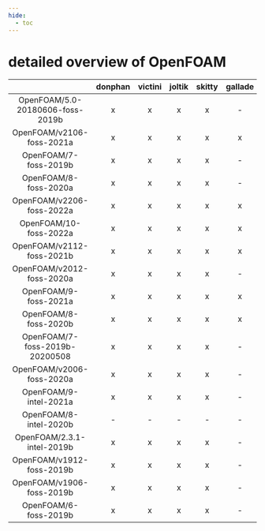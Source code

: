 ```yaml
---
hide:
  - toc
---
```


detailed overview of OpenFOAM
=============================

| |donphan|victini|joltik|skitty|gallade|accelgor|swalot|doduo|
| :---: | :---: | :---: | :---: | :---: | :---: | :---: | :---: | :---: |
|OpenFOAM/5.0-20180606-foss-2019b|x|x|x|x|-|-|x|x|
|OpenFOAM/v2106-foss-2021a|x|x|x|x|x|-|x|x|
|OpenFOAM/7-foss-2019b|x|x|x|x|-|-|x|x|
|OpenFOAM/8-foss-2020a|x|x|x|x|-|-|x|x|
|OpenFOAM/v2206-foss-2022a|x|x|x|x|x|x|x|x|
|OpenFOAM/10-foss-2022a|x|x|x|x|x|x|x|x|
|OpenFOAM/v2112-foss-2021b|x|x|x|x|x|x|x|x|
|OpenFOAM/v2012-foss-2020a|x|x|x|x|-|-|x|x|
|OpenFOAM/9-foss-2021a|x|x|x|x|x|x|x|x|
|OpenFOAM/8-foss-2020b|x|x|x|x|x|x|x|x|
|OpenFOAM/7-foss-2019b-20200508|x|x|x|x|-|x|x|x|
|OpenFOAM/v2006-foss-2020a|x|x|x|x|-|-|x|x|
|OpenFOAM/9-intel-2021a|x|x|x|x|-|-|x|x|
|OpenFOAM/8-intel-2020b|-|-|-|-|-|-|-|x|
|OpenFOAM/2.3.1-intel-2019b|x|x|x|x|-|-|-|x|
|OpenFOAM/v1912-foss-2019b|x|x|x|x|-|-|-|x|
|OpenFOAM/v1906-foss-2019b|x|x|x|x|-|-|-|x|
|OpenFOAM/6-foss-2019b|x|x|x|x|-|-|-|x|

